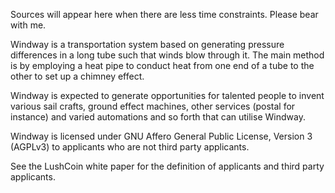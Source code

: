 Sources will appear here when there are less time constraints. Please bear with me.

Windway is a transportation system based on generating pressure differences in a long tube such that winds blow through it. The main method is by employing a heat pipe to conduct heat from one end of a tube to the other to set up a chimney effect.

Windway is expected to generate opportunities for talented people to invent various sail crafts, ground effect machines, other services (postal for instance) and varied automations and so forth that can utilise Windway.

Windway is licensed under GNU Affero General Public License, Version 3 (AGPLv3) to applicants who are not third party applicants.

See the LushCoin white paper for the definition of applicants and third party applicants.